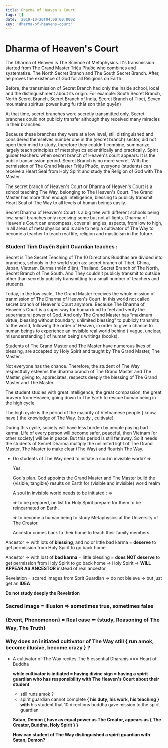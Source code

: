```yaml
---
title: Dharma of Heaven's Court
tags: []
date: '2019-10-20T04:00:00.000Z'
key: 'dharma-of-heavens-court'
---
```


# Dharma of Heaven's Court

The Dharma of Heaven is The Science of Metaphysics. It's transmission started from The Grand Master Triệu Phước who combines and systematize. The North Secret Branch and The South Secret Branch. After, he proves the existence of God for all Religions on Earth.

Before, the transmission of Secret Branch had only the inside school, local and the distinguishment about its origin. For example:
South Secret Branch,
North Secret Branch,
Secret Branch of India,
Secret Branch of Tibet,
Seven mountains spiritual power kung fu (thất sơn thần quyền)

At that time, secret branches were secretly transmitted only. Secret branches could not publicly transfer although they received many miracles in their branches.

Because these branches they were at a low level, still distinguished and considered themselves number one in the (secret branch) sector, did not open their mind to study, therefore they couldn't combine, summarize, largely teach principles of metaphysics scientifically and practically. Spirit guider teachers: when secret branch of Heaven's court appears: It is the public transmission period. Secret Branch is no more secret. With the permission of The Grand Master Triệu Phước, everyone (students) can receive a Heart Seal from Holy Spirit and study the Religion of God with The Master.

The secret branch of Heaven's Court or Dharma of Heaven's Court is a school teaching The Way, belonging to The Heaven's Court. The Grand Master has more than enough intelligence, blessing to publicly transmit Heart Seal of The Way to all levels of human beings easily.

Secret Dharma of Heaven's Court is a big tree with different schools being low, small branches only receiving some but not all lights. Dharma of Heaven's Court can encompass, cover all angles, aspects, from low to high, in all areas of metaphysics and is able to help a cultivator of The Way to become a teacher to teach real life, religion and mysticism in the future.

### Student Tình Duyên Spirit Guardian teaches :

Secret is The Secret Teaching of The 10 Directions Buddhas are divided into branches, schools in the world such as: secret branch of Tibet, China, Japan, Vietnam, Burma (miến điện), Thailand, Secret Branch of The North, Secret Branch of The South. And They couldn't publicly transmit to outside other than secretly publicly transmitting to a small number of teachers and students.

Today, in the low cycle, The Grand Master receives the whole mission of tranmission of The Dharma of Heaven's Court. In this world not called secret branch of Heaven's Court anymore. Because The Dharma of Heaven's Court is a super way for human kind to feel and verify the supernatural power of God. And only The Grand Master has "maximum virtue, blessing without boundary, unlimited blessing" to publicly transmits to the world, following the order of Heaven, in order to give a chance to human beings to experience an invisible real world behind { vague, unclear, misunderstanding } of human being's writings (books).

Students of The Grand Master and The Master have numerous lives of blessing, are accepted by Holy Spirit and taught by The Grand Master, The Master.

Not everyone has the chance. Therefore, the student of The Way respectfully esteems the dharma branch of The Grand Master and The Master, giving to, appreciates, respects deeply the blessing of The Grand Master and The Master.

The student studies with great intelligence, the great compassion, the great bravery from Heaven, going down to The Earth to rescue human being in the high cycle.

The high cycle is the period of the majority of Vietnamese people { know, have } the knowledge of The Way. {study , cultivate}

During this cycle, society will have less burden by people paying bad karma. Life of every person will become safer, peaceful, then Vietnam [or other society] will be in peace. But this period is still far away. So it needs the students of Secret Dharma multiply the unlimited light of The Grand Master, The Master to make clear (The Way) and flourish The Way.

-   Do students of The Way need to initiate a soul in invisible world? ⇒

    Yes.

    God's plan. God appoints the Grand Master and The Master build the {visible, tangible} results on Earth for {visible and invisible} world realm

    A soul in invisible world needs to be initiated : ⇒

    ⇒ to be prepared, on list for Holy Spirit prepare for them to be reincarnated on Earth.

    ⇒ to become a human being to study Metaphysics at the University of The Creator.

    Ancestor comes back to their home to teach their family members

Ancestor ⇒ with lots of **blessing**, and no or little bad karma = **deserve** to get permission from Holy Spirit to go back home

Ancestor ⇒ with lost of **bad karma** + little blessing = **does NOT deserve** to get permission from Holy Spirit to go back home ⇒ Holy Spirit ⇒ **WILL APPEAR AS ANCESTOR** instead of real ancestor

Revelation = scared images from Sprit Guardian ⇒ do not bleieve ⇒ but just get an **IDEA**

**Do not study deeply the Revelation**

### Sacred image = illusion ⇒ sometimes true, sometimes false

### {Event, Phenomenon} = Real case ⬅️ {study, Reasoning of The Way, The Truth}

### Why does an initiated cultivator of The Way still { run amok, become illusive, become crazy } ?

-   A cultivator of The Way recites The 5 essential Dharanis === Heart of Buddha

    **while cultivator is initiated = having divine sign = having a spirit guardian who has responsibility with The Heaven's Court about their student**

    -   still runs amok ?

    *   spirit guardian cannot complete **{ his duty, his work, his teaching } with** his student that 10 directions buddha gave mission to the spirit guardian

    **Satan, Demon { have as equal power as The Creator, appears as { The Creator, Buddha, Holy Spirit } }**

    **How can student of The Way distinguished a spirit guardian with Satan, Demon?**
